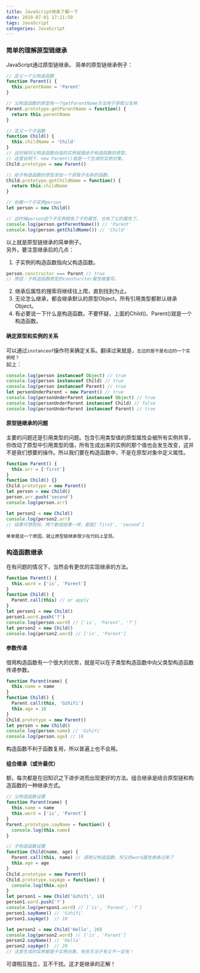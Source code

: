 ```yaml
---
title: JavaScript继承了解一下
date: 2018-07-01 17:21:59
tags: JavaScript
categories: JavaScript
---
```

### 简单的理解原型链继承
JavaScript通过原型链继承。
简单的原型链继承例子：
```javascript
// 定义一个父构造函数
function Parent() {
  this.parentName = 'Parent' 
}

// 父构造函数的原型有一个getParentName方法用于获取父名称
Parent.prototype.getParentName = function() {
  return this.parentName
}

// 定义一个子函数
function Child() {
  this.childName = 'Child'
}
// 这时候将父构造函数创造的实例赋值给子构造函数的原型。
// 这里说明下，new Parent()就是一个生成的实例对象。
Child.prototype = new Parent()

// 给子构造函数的原型添加一个获取子名称的函数。
Child.prototype.getChildName = function() {
  return this.childName
}

// 创建一个子实例person
let person = new Child()

// 这时候person这个子实例就有了子的属性，也有了父的属性了。
console.log(person.getParentName()) // 'Parent'
console.log(person.getChildName()) // 'Child'
```
以上就是原型链继承的简单例子。  
另外，要注意继承后的几点：
1. 子实例的构造函数指向父构造函数。
```javascript
person.constructor === Parent // true
// 原因：子构造函数原型的consturctor属性被重写。
```
2. 继承后属性的搜索将继续往上爬，直到找到为止。
3. 无论怎么继承，都会继承默认的原型Object。所有引用类型都默认继承Object。
4. 有必要说一下什么是构造函数。不要怀疑，上面的Child()、Parent()就是一个构造函数。

#### 确定原型和实例的关系
可以通过`instanceof`操作符来确定关系。翻译过来就是，`左边的是不是右边的一个实例呢？`  
如上：  
```javascript
console.log(person instanceof Object) // true
console.log(person instanceof Child) // true
console.log(person instanceof Parent) // true
let personUnderParent = new Parent() // true
console.log(personUnderParent instanceof Object) // true
console.log(personUnderParent instanceof Child) // false
console.log(personUnderParent instanceof Parent) // true
```

#### 原型链继承的问题
主要的问题还是引用类型的问题。包含引用类型值的原型属性会被所有实例共享，你改动了原型中引用类型的值，所有生成出来的实例的那个值也会发生改变，这并不是我们想要的操作。所以我们要在构造函数中，不是在原型对象中定义属性。
```javascript
function Parent() {
  this.arr = ['first']
}
function Child() {}
Child.prototype = new Parent()
let person = new Child()
person.arr.push('second')
console.log(person.arr)

let person2 = new Child()
console.log(person2.arr)
// 结果可想而知，两个数组结果一样，都是['first', 'second']
```
`单单是这一个原因，就让原型链继承很少在代码上呈现。`

### 构造函数继承
在有问题的情况下，当然会有更优的实现继承的方法。
```javascript
function Parent() {
  this.word = ['is', 'Parent']
}
function Child() {
  Parent.call(this) // or apply
}
let person1 = new Child()
person1.word.push('?')
console.log(person.word) // ['is', 'Parent', '?']
let person2 = new Child()
console.log(person2.word) // ['is', 'Parent']
```

#### 参数传递
借用构造函数有一个很大的优势，就是可以在子类型构造函数中向父类型构造函数传递参数。
```javascript
function Parent(name) {
  this.name = name
}
function Child() {
  Parent.call(this, 'GzhiYi')
  this.age = 18
}
Child.prototype = new Parent()
let person = new Child()
console.log(person.name) // 'GzhiYi'
console.log(person.age) // 18
```
构造函数不利于函数复用，所以普遍上也不会用。

#### 组合继承（或许最优）
额，每次都是在旧知识之下进步进而出现更好的方法。组合继承是结合原型链和构造函数的一种继承方式。
```javascript
// 父构造函数设置
function Parent(name) {
  this.name = name
  this.word = ['is', 'Parent']
}
Parent.prototype.sayName = function() {
  console.log(this.name)
}

// 子构造函数设置
function Child(name, age) {
  Parent.call(this, name) // 调用父构造函数，将父的word属性继承过来了
  this.age = age
}
Child.prototype = new Parent()
Child.prototype.sayAge = function() {
  console.log(this.age)
}
let person1 = new Child('GzhiYi', 18)
person1.word.push('?')
console.log(perspon1.word) // ['is', 'Parent', '?']
person1.sayName() // 'GzhiYi'
person1.sayAge()  // 18

let person2 = new Child('Hello', 20)
console.log(person2.word) // ['is', 'Parent']
person2.sayName() // 'Hello'
person2.sayAge()  // 20
// 注意生成的实例都是子实例对象。有些方法子有父不一定有！
```
可谓相互独立，互不干扰。这才是继承的正解！